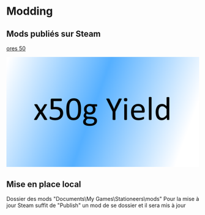 # Modding

## Mods publiés sur Steam

[ores 50](https://steamcommunity.com/sharedfiles/filedetails/?id=2447546402)

![ores 50](/mods/ores_50/About/Preview.png)

## Mise en place local

Dossier des mods "Documents\My Games\Stationeers\mods"
Pour la mise à jour Steam suffit de "Publish" un mod de se dossier et il sera mis à jour
